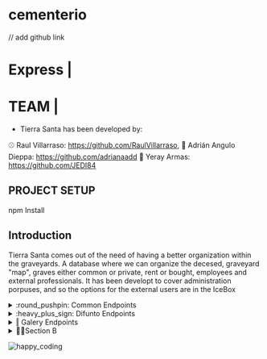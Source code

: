 # cementerio

// add github link

# Express | 


# TEAM | 

- Tierra Santa has been developed by:

:baseball: Raul Villarraso: https://github.com/RaulVillarraso, :basketball: Adrián Angulo Dieppa: https://github.com/adrianaadd :football: Yeray Armas: https://github.com/JEDI84


## PROJECT SETUP
npm Install

## Introduction

Tierra Santa comes out of the need of having a better organization within the graveyards. A database where we can organize the decesed, graveyard "map", graves either common or private, rent or bought, employees and external professionals. It has been developt to cover administration porpuses, and so the options for the external users are in the IceBox




<details>
<summary>:round_pushpin: Common Endpoints</summary>
<details>
<summary>

| METHOD | ENDPOINT                  | TOKEN | ROLE         | DESCRIPTION                  | POST PARAMS                | RETURNS                              |
| ------ | ------------------------- | ----- | ------------ | ---------------------------- | -------------------------- | ------------------------------------ |
| GET    | /commons                  | YES   | Professional | Get all common graves        | -                          | [{ common }]                         |
| GET    | /commons/:id              | YES   | Professional | Get one common grave         | common_id                  | { common }                           |
| PUT    | /commons/:id              | YES   | Admin        | Update common grave          | common_id                  | "Common updated"                     |
| POST   | /commons                  | YES   | Admin        | Create common grave          | req.body                   | "Common created"                     |
| DELETE | /commons/:id              | YES   | Admin        | Remove one common grave      | common_id                  | "Common deleted"                     |

</summary>
  Done!
</details>
</details>



<details>
<summary>:heavy_plus_sign: Difunto Endpoints</summary>
<details>
<summary>

| METHOD | ENDPOINT                  | TOKEN | ROLE         | DESCRIPTION                  | POST PARAMS                | RETURNS                              |
| ------ | ------------------------- | ----- | ------------ | ---------------------------- | -------------------------- | ------------------------------------ |
| GET    | /difunto                  | YES   | Professional | Get all difuntos             | -                          | [{ difunto }]                        |
| GET    | /difunto/:id              | YES   | Professional | Get one difunto              | difunto_id                 | { difunto }                          |
| PUT    | /difunto/:id              | YES   | Admin        | Update difunto               | difunto_id                 | "Difunto updated"                    |
| POST   | /difunto                  | YES   | Admin        | Create difunto               | req.body                   | "Difunto created"                    |
| DELETE | /difunto/:id              | YES   | Admin        | Remove one difunto           | difunto_id                 | "Difunto deleted"                    |

</summary>
  Done!
</details>
</details>



<details>
<summary>  &#x2016  Galery Endpoints</summary>
<details>
<summary>

| METHOD | ENDPOINT                  | TOKEN | ROLE         | DESCRIPTION                  | POST PARAMS                | RETURNS                              |
| ------ | ------------------------- | ----- | ------------ | ---------------------------- | -------------------------- | ------------------------------------ |
| GET    | /galery                   | YES   | Professional | Get all galeries             | -                          | [{ galery }]                         |
| GET    | /galery/:id               | YES   | Professional | Get one galery               | galery_id                  | { galery }                           |
| PUT    | /galery/:id               | YES   | Admin        | Update galery                | galery_id                  | "Galery updated"                     |
| POST   | /galery                   | YES   | Admin        | Create galery                | req.body                   | "Galery created"                     |
| DELETE | /galery/:id               | YES   | Admin        | Remove one galery            | galery_id                  | "Galery deleted"                     |

</summary>
  Done!
</details>
</details>



<details>

<summary>👩‍🎤Section B</summary>
<details>
<summary>🐶Inner Section</summary>
  Done!
</details>
</details>




![happy_coding](https://user-images.githubusercontent.com/970858/63899010-c23fc480-c9ea-11e9-84a2-542907e42362.png)
